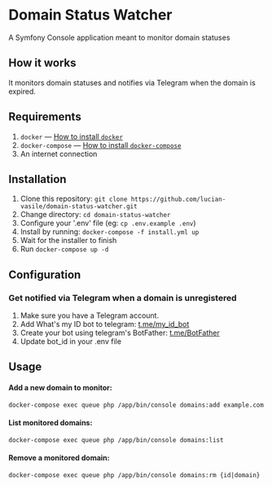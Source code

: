 # Domain Status Watcher
A Symfony Console application meant to monitor domain statuses

## How it works

It monitors domain statuses and notifies via Telegram when the domain is expired.

## Requirements

1. `docker` &mdash; [How to install `docker`](https://docs.docker.com/get-docker/)
2. `docker-compose` &mdash; [How to install `docker-compose`](https://docs.docker.com/compose/install/)
5. An internet connection

## Installation

1. Clone this repository: ``git clone https://github.com/lucian-vasile/domain-status-watcher.git``
2. Change directory: `cd domain-status-watcher`
3. Configure your '.env' file (eg: `cp .env.example .env`)
2. Install by running: `docker-compose -f install.yml up`
3. Wait for the installer to finish
4. Run `docker-compose up -d`

## Configuration

### Get notified via Telegram when a domain is unregistered

1. Make sure you have a Telegram account.
2. Add What's my ID bot to telegram: [t.me/my_id_bot](https://t.me/my_id_bot)
3. Create your bot using telegram's BotFather: [t.me/BotFather](https://t.me/BotFather)
3. Update bot_id in your .env file

## Usage

#### Add a new domain to monitor:

`docker-compose exec queue php /app/bin/console domains:add example.com`

#### List monitored domains:

`docker-compose exec queue php /app/bin/console domains:list`

#### Remove a monitored domain:

`docker-compose exec queue php /app/bin/console domains:rm {id|domain}`
